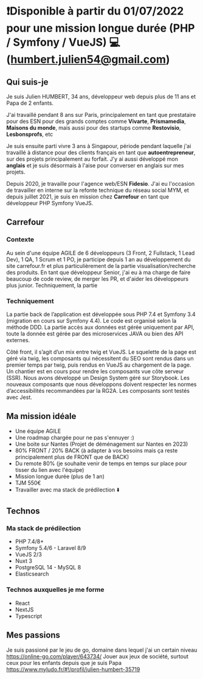 # ❗️Disponible à partir du 01/07/2022 pour une mission longue durée (PHP / Symfony / VueJS) 💻 (humbert.julien54@gmail.com)

## Qui suis-je

Je suis Julien HUMBERT, 34 ans, développeur web depuis plus de 11 ans et Papa de 2 enfants.

J'ai travaillé pendant 8 ans sur Paris, principalement en tant que prestataire pour des ESN pour des grands comptes comme **Vivarte**, **Prismamedia**, **Maisons du monde**, mais aussi pour des startups comme **Restovisio**, **Lesbonsprofs**, etc

Je suis ensuite parti vivre 3 ans à Singapour, période pendant laquelle j'ai travaillé à distance pour des clients français en tant que **autoentrepreneur**, sur des projets principalement au forfait. J'y ai aussi développé mon **anglais** et je suis désormais à l'aise pour converser en anglais sur mes projets.

Depuis 2020, je travaille pour l'agence web/ESN **Fidesio**. J'ai eu l'occasion de travailler en interne sur la refonte technique du réseau social MYM, et depuis juillet 2021, je suis en mission chez **Carrefour** en tant que développeur PHP Symfony VueJS.

## Carrefour

### Contexte

Au sein d'une équipe AGILE de 6 développeurs (3 Front, 2 Fullstack, 1 Lead Dev), 1 QA, 1 Scrum et 1 PO, je participe depuis 1 an au développement du site carrefour.fr et plus particulièrement de la partie visualisation/recherche des produits.
En tant que développeur Senior, j'ai eu à ma charge de faire beaucoup de code review, de merger les PR, et d'aider les développeurs plus junior.
Techniquement, la partie

### Techniquement

La partie back de l’application est développée sous PHP 7.4 et Symfony 3.4 (migration en cours sur Symfony 4.4). Le code est organisé selon la méthode DDD. La partie accès aux données est gérée uniquement par API, toute la donnée est gérée par des microservices JAVA ou bien des API externes.

Côté front, il s’agit d’un mix entre twig et VueJS. Le squelette de la page est géré via twig, les composants qui nécessitent du SEO sont rendus dans un premier temps par twig, puis rendus en VueJS au chargement de la page. Un chantier est en cours pour rendre les composants vue côte serveur (SSR).
Nous avons développé un Design System géré sur Storybook. Les nouveaux composants que nous développons doivent respecter les normes d’accessibilités recommandées par la RG2A.
Les composants sont testés avec Jest.

## Ma mission idéale

- Une équipe AGILE
- Une roadmap chargée pour ne pas s'ennuyer :)
- Une boite sur Nantes (Projet de déménagement sur Nantes en 2023)
- 80% FRONT / 20% BACK (à adapter à vos besoins mais ça reste principalement plus de FRONT que de BACK)
- Du remote 80% (je souhaite venir de temps en temps sur place pour tisser du lien avec l'équipe)
- Mission longue durée (plus de 1 an)
- TJM 550€
- Travailler avec ma stack de prédilection ⬇️

## Technos

### Ma stack de prédilection

- PHP 7.4/8+
- Symfony 5.4/6 - Laravel 8/9
- VueJS 2/3
- Nuxt 3
- PostgreSQL 14 - MySQL 8
- Elasticsearch

### Technos auxquelles je me forme

- React
- NextJS
- Typescript

## Mes passions

Je suis passioné par le jeu de go, domaine dans lequel j'ai un certain niveau https://online-go.com/player/643734/
Jouer aux jeux de société, surtout ceux pour les enfants depuis que je suis Papa https://www.myludo.fr/#!/profil/julien-humbert-35719
